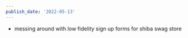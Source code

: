 ```yaml
---
publish_date: '2022-05-13'
---
```

- messing around with low fidelity sign up forms for shiba swag store
